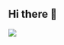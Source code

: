 ## Hi there 👋
<img align="left" src="https://visitor-badge.laobi.icu/badge?page_id=VishalNadig.VishalNadig" />
<!--
**VishalNadig/VishalNadig** is a ✨ _special_ ✨ repository because its `README.md` (this file) appears on your GitHub profile.

Here are some ideas to get you started:

- 🔭 I’m currently working on ...
- 🌱 I’m currently learning ...
- 👯 I’m looking to collaborate on ...
- 🤔 I’m looking for help with ...
- 💬 Ask me about ...
- 📫 How to reach me: ...
- 😄 Pronouns: ...
- ⚡ Fun fact: ...
-->
